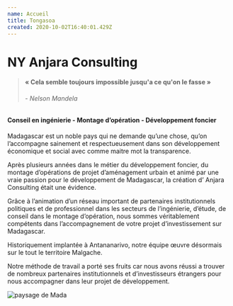 ```yaml
---
name: Accueil
title: Tongasoa
created: 2020-10-02T16:40:01.429Z
---
```

<div className="container">

<div className="card">

<div className="card-container">
<div className="landing">

<h1 className="landing-heading--primary">NY Anjara Consulting</h1>

<div className="landing__quote">

> #### « Cela semble toujours impossible jusqu'a ce qu'on le fasse »
>
> ###### \- *Nelson Mandela*

</div>

</div>

<div className="heading-center">

#### Conseil en ingénierie - Montage d’opération - Développement foncier

</div>

<div className="main-body">
Madagascar est un noble pays qui ne demande qu’une chose, qu’on l’accompagne sainement et respectueusement dans son développement économique et social avec comme maitre mot la transparence.

Après plusieurs années dans le métier du développement foncier, du montage d’opérations de projet d’aménagement urbain et animé par une vraie passion pour le développement de Madagascar, la création d’ Anjara Consulting était une évidence.

Grâce à l’animation d’un réseau important de partenaires institutionnels politiques et de professionnel dans les secteurs de l’ingénierie, d’étude, de conseil dans le montage d’opération, nous sommes véritablement compétents dans l’accompagnement de votre projet d’investissement sur Madagascar.

Historiquement implantée à Antananarivo, notre équipe œuvre désormais sur le tout le territoire Malgache.

Notre méthode de travail a porté ses fruits car nous avons réussi a trouver de nombreux partenaires institutionnels et d’investisseurs étrangers pour nous accompagner dans leur projet de développement.

<div className="main-body__anjara">

![paysage de Mada](/media/img/anjara.jpg)

</div>

</div>

</div>

</div>

</div>